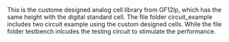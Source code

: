This is the custome designed analog cell library from GF12lp, which has the same height with the digital standard cell.
The file folder circuit_example includes two circuit example using the custom designed cells.
While the file folder testbench inlcudes the testing circuit to stimulate the performance. 
